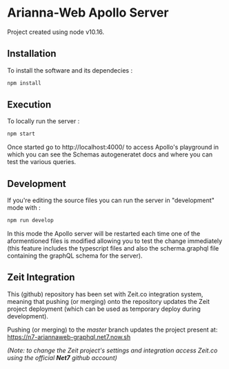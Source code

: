 # Arianna-Web Apollo Server

Project created using node v10.16.


## Installation

To install the software and its dependecies :

```bash
npm install
```

## Execution

To locally run the server :

```bash
npm start
```

Once started go to http://localhost:4000/ to access Apollo's playground in which you can see the Schemas autogeneratet docs and where you can test the various queries.

## Development

If you're editing the source files you can run the server in "development" mode with :

```bash
npm run develop
```

In this mode the Apollo server will be restarted each time one of the aformentioned files is modified allowing you to test the change immediately (this feature includes the typescript files and also the scherma.graphql file containing the graphQL schema for the server).



## Zeit Integration

This (github) repository has been set with Zeit.co integration system, meaning that pushing (or merging) onto the repository updates the Zeit project deployment (which can be used as temporary deploy during development).

Pushing (or merging) to the *master* branch updates the project present at: 
 https://n7-ariannaweb-graphql.net7.now.sh

 *(Note: to change the Zeit project's settings and integration access Zeit.co using the official **Net7** github account)*
